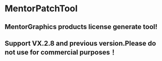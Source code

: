 #  MentorPatchTool
## MentorGraphics products license generate tool!
## Support VX.2.8 and previous version.Please do not use for commercial purposes！


